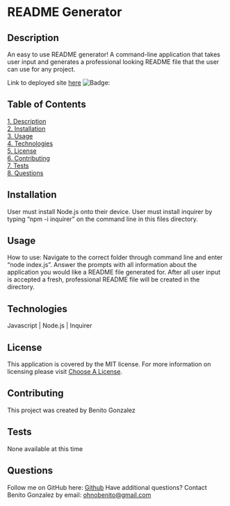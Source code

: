 # **README Generator**

## Description 
An easy to use README generator! A command-line application that takes user input and generates a professional looking README file that the user can use for any project.

Link to deployed site [here](GitHub.com/ohnobenito/readmegen)
![Badge:](https://img.shields.io/badge/License-MIT-brightgreen)

## Table of Contents
[1. Description](#Description)<br>
[2. Installation](#Installation)<br>
[3. Usage](#Usage)<br>
[4. Technologies](#Technologies)<br>
[5. License](License)<br>
[6. Contributing](#Contributing)<br>
[7. Tests](#Tests)<br>
[8. Questions](#Questions)<br>

  
## Installation 
User must install Node.js onto their device. User must install inquirer by typing “npm -i inquirer” on the command line in this files directory.

## Usage 
How to use: Navigate to the correct folder through command line and enter “node index.js”. Answer the prompts with all information about the application you would like a README file generated for. After all user input is accepted a fresh, professional README file will be created in the directory.

## Technologies
Javascript | Node.js | Inquirer

## License
This application is covered by the MIT license. For more information on licensing please visit [Choose A License](https://choosealicense.com/).

## Contributing
This project was created by Benito Gonzalez

## Tests
None available at this time

## Questions
Follow me on GitHub here: [Github](https://www.github.com/ohnobenito)
Have additional questions? Contact Benito Gonzalez by email: ohnobenito@gmail.com

